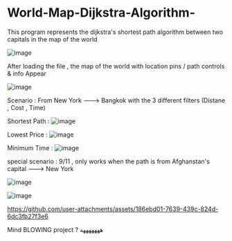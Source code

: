 # World-Map-Dijkstra-Algorithm-

This program represents the dijkstra's shortest path algorithm between two capitals in the map of the world

![image](https://github.com/user-attachments/assets/7fa61b83-a354-48f0-9ce7-f6ed9b9ec946)

After loading the file , the map of the world with location pins / path controls & info Appear

![image](https://github.com/user-attachments/assets/b7e3aedd-3fe6-4981-9817-647ebb1a22b4)

Scenario : From New York ---> Bangkok with the 3 different filters (Distane , Cost , Time) 


Shortest Path : 
![image](https://github.com/user-attachments/assets/a0a02a1d-262f-4487-ae66-63e2d68c8644)

Lowest Price : 
![image](https://github.com/user-attachments/assets/6792353c-425a-4b39-a143-379a1c460199)

Minimum Time : 
![image](https://github.com/user-attachments/assets/cf0a969c-4579-4b32-9e44-268293856445)





special scenario :  9/11 , only works when the path is from Afghanstan's capital ---> New York

![image](https://github.com/user-attachments/assets/122d68ad-6140-44df-aa71-3f7c2a069599)

![image](https://github.com/user-attachments/assets/f28e5be3-3ba0-4bbf-a0f1-5309ddd0240b)




https://github.com/user-attachments/assets/186ebd01-7639-439c-824d-6dc3fb27f3e6


Mind BLOWING project ? هههههههه 










